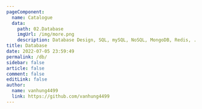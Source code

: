 ```yaml
---
pageComponent:
  name: Catalogue
  data:
    path: 02.Database
    imgUrl: /img/more.png
    description: Database Design, SQL, mySQL, NoSQL, MongoDB, Redis, ...
title: Database
date: 2022-07-05 23:59:49
permalink: /db/
sidebar: false
article: false
comment: false
editLink: false
author: 
  name: vanhung4499
  link: https://github.com/vanhung4499
---
```

